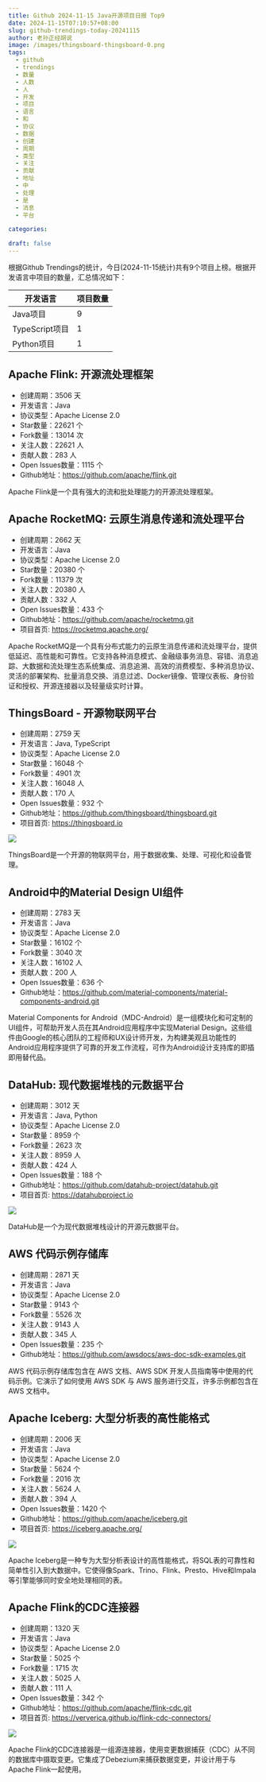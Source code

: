 ```yaml
---
title: Github 2024-11-15 Java开源项目日报 Top9
date: 2024-11-15T07:10:57+08:00
slug: github-trendings-today-20241115
author: 老孙正经胡说
image: /images/thingsboard-thingsboard-0.png
tags:
  - github
  - trendings
  - 数量
  - 人数
  - 人
  - 开发
  - 项目
  - 语言
  - 和
  - 协议
  - 数据
  - 创建
  - 周期
  - 类型
  - 关注
  - 贡献
  - 地址
  - 中
  - 处理
  - 是
  - 消息
  - 平台

categories:

draft: false
---
```



根据Github Trendings的统计，今日(2024-11-15统计)共有9个项目上榜。根据开发语言中项目的数量，汇总情况如下：

| 开发语言 | 项目数量 |
|  ----  | ----  |
| Java项目 | 9 |
| TypeScript项目 | 1 |
| Python项目 | 1 |

## Apache Flink: 开源流处理框架

* 创建周期：3506 天
* 开发语言：Java
* 协议类型：Apache License 2.0
* Star数量：22621 个
* Fork数量：13014 次
* 关注人数：22621 人
* 贡献人数：283 人
* Open Issues数量：1115 个
* Github地址：https://github.com/apache/flink.git


Apache Flink是一个具有强大的流和批处理能力的开源流处理框架。

## Apache RocketMQ: 云原生消息传递和流处理平台

* 创建周期：2662 天
* 开发语言：Java
* 协议类型：Apache License 2.0
* Star数量：20380 个
* Fork数量：11379 次
* 关注人数：20380 人
* 贡献人数：332 人
* Open Issues数量：433 个
* Github地址：https://github.com/apache/rocketmq.git
* 项目首页: https://rocketmq.apache.org/


Apache RocketMQ是一个具有分布式能力的云原生消息传递和流处理平台，提供低延迟、高性能和可靠性。它支持各种消息模式、金融级事务消息、容错、消息追踪、大数据和流处理生态系统集成、消息追溯、高效的消费模型、多种消息协议、灵活的部署架构、批量消息交换、消息过滤、Docker镜像、管理仪表板、身份验证和授权、开源连接器以及轻量级实时计算。

## ThingsBoard - 开源物联网平台

* 创建周期：2759 天
* 开发语言：Java, TypeScript
* 协议类型：Apache License 2.0
* Star数量：16048 个
* Fork数量：4901 次
* 关注人数：16048 人
* 贡献人数：170 人
* Open Issues数量：932 个
* Github地址：https://github.com/thingsboard/thingsboard.git
* 项目首页: https://thingsboard.io


![](/images/thingsboard-thingsboard-0.png)

ThingsBoard是一个开源的物联网平台，用于数据收集、处理、可视化和设备管理。

## Android中的Material Design UI组件

* 创建周期：2783 天
* 开发语言：Java
* 协议类型：Apache License 2.0
* Star数量：16102 个
* Fork数量：3040 次
* 关注人数：16102 人
* 贡献人数：200 人
* Open Issues数量：636 个
* Github地址：https://github.com/material-components/material-components-android.git


Material Components for Android（MDC-Android）是一组模块化和可定制的UI组件，可帮助开发人员在其Android应用程序中实现Material Design。这些组件由Google的核心团队的工程师和UX设计师开发，为构建美观且功能性的Android应用程序提供了可靠的开发工作流程，可作为Android设计支持库的即插即用替代品。

## DataHub: 现代数据堆栈的元数据平台

* 创建周期：3012 天
* 开发语言：Java, Python
* 协议类型：Apache License 2.0
* Star数量：8959 个
* Fork数量：2623 次
* 关注人数：8959 人
* 贡献人数：424 人
* Open Issues数量：188 个
* Github地址：https://github.com/datahub-project/datahub.git
* 项目首页: https://datahubproject.io


![](/images/datahub-project-datahub-0.png)

DataHub是一个为现代数据堆栈设计的开源元数据平台。

## AWS 代码示例存储库

* 创建周期：2871 天
* 开发语言：Java
* 协议类型：Apache License 2.0
* Star数量：9143 个
* Fork数量：5526 次
* 关注人数：9143 人
* 贡献人数：345 人
* Open Issues数量：235 个
* Github地址：https://github.com/awsdocs/aws-doc-sdk-examples.git


AWS 代码示例存储库包含在 AWS 文档、AWS SDK 开发人员指南等中使用的代码示例。它演示了如何使用 AWS SDK 与 AWS 服务进行交互，许多示例都包含在 AWS 文档中。

## Apache Iceberg: 大型分析表的高性能格式

* 创建周期：2006 天
* 开发语言：Java
* 协议类型：Apache License 2.0
* Star数量：5624 个
* Fork数量：2016 次
* 关注人数：5624 人
* 贡献人数：394 人
* Open Issues数量：1420 个
* Github地址：https://github.com/apache/iceberg.git
* 项目首页: https://iceberg.apache.org/


![](/images/apache-iceberg-0.png)

Apache Iceberg是一种专为大型分析表设计的高性能格式，将SQL表的可靠性和简单性引入到大数据中。它使得像Spark、Trino、Flink、Presto、Hive和Impala等引擎能够同时安全地处理相同的表。

## Apache Flink的CDC连接器

* 创建周期：1320 天
* 开发语言：Java
* 协议类型：Apache License 2.0
* Star数量：5025 个
* Fork数量：1715 次
* 关注人数：5025 人
* 贡献人数：111 人
* Open Issues数量：342 个
* Github地址：https://github.com/apache/flink-cdc.git
* 项目首页: https://ververica.github.io/flink-cdc-connectors/


![](/images/apache-flink-cdc-0.png)

Apache Flink的CDC连接器是一组源连接器，使用变更数据捕获（CDC）从不同的数据库中摄取变更。它集成了Debezium来捕获数据变更，并设计用于与Apache Flink一起使用。

